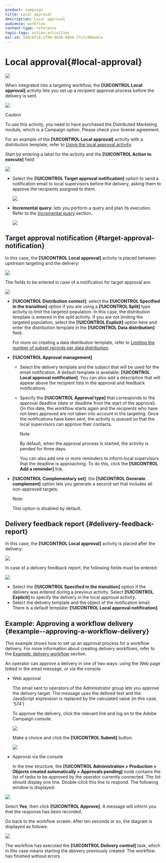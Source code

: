 ```yaml
---
product: campaign
title: Local approval
description: Local approval
audience: workflow
content-type: reference
topic-tags: action-activities
exl-id: 2d9cbfc8-1f99-4b38-8460-77c7c986e9ca
---
```

# Local approval{#local-approval}

![](../../assets/common.svg)

When integrated into a targeting workflow, the **[!UICONTROL Local approval]** activity lets you set up a recipient approval process before the delivery is sent. 

![](assets/local_validation_0.png)

>[!CAUTION]
>
>To use this activity, you need to have purchased the Distributed Marketing module, which is a Campaign option. Please check your license agreement.

For an example of the **[!UICONTROL Local approval]** activity with a distribution template, refer to [Using the local approval activity](using-the-local-approval-activity.md).

Start by entering a label for the activity and the **[!UICONTROL Action to execute]** field:

![](assets/local_validation_1.png)

* Select the **[!UICONTROL Target approval notification]** option to send a notification email to local supervisors before the delivery, asking them to approve the recipients assigned to them.

  ![](assets/local_validation_intro_2.png)

* **Incremental query**: lets you perform a query and plan its execution. Refer to the [Incremental query](incremental-query.md) section. 

  ![](assets/local_validation_intro_3.png)

## Target approval notification {#target-approval-notification}

In this case, the **[!UICONTROL Local approval]** activity is placed between upstream targeting and the delivery: 

![](assets/local_validation_2.png)

The fields to be entered in case of a notification for target approval are:

![](assets/local_validation_3.png)

* **[!UICONTROL Distribution context]**: select the **[!UICONTROL Specified in the transition]** option if you are using a **[!UICONTROL Split]** type activity to limit the targeted population. In this case, the distribution template is entered in the split activity. If you are not limiting the targeted population, select the **[!UICONTROL Explicit]** option here and enter the distribution template in the **[!UICONTROL Data distribution]** field.

  For more on creating a data distribution template, refer to [Limiting the number of subset records per data distribution](split.md#limiting-the-number-of-subset-records-per-data-distribution).

* **[!UICONTROL Approval management]**

    * Select the delivery template and the subject that will be used for the email notification. A default template is available: **[!UICONTROL Local approval notification]**. You can also add a description that will appear above the recipient lists in the approval and feedback notifications.
    * Specify the **[!UICONTROL Approval type]** that corresponds to the approval deadline (date or deadline from the start of the approval). On this date, the workflow starts again and the recipients who have not been approved are not taken into account in the targeting. Once the notifications have been sent, the activity is queued so that the local supervisors can approve their contacts.

      >[!NOTE]
      >
      >By default, when the approval process is started, the activity is pended for three days.

      You can also add one or more reminders to inform local supervisors that the deadline is approaching. To do this, click the **[!UICONTROL Add a reminder]** link.

* **[!UICONTROL Complementary set]**: the **[!UICONTROL Generate complement]** option lets you generate a second set that includes all non-approved targets.

  >[!NOTE]
  >
  >This option is disabled by default.

## Delivery feedback report {#delivery-feedback-report}

In this case, the **[!UICONTROL Local approval]** activity is placed after the delivery: 

![](assets/local_validation_4.png)

In case of a delivery feedback report, the following fields must be entered:

![](assets/local_validation_workflow_4.png)

* Select the **[!UICONTROL Specified in the transition]** option if the delivery was entered during a previous activity. Select **[!UICONTROL Explicit]** to specify the delivery in the local approval activity.
* Select the delivery template and the object of the notification email. There is a default template: **[!UICONTROL Local approval notification]**.

## Example: Approving a workflow delivery {#example--approving-a-workflow-delivery}

This example shows how to set up an approval process for a workflow delivery. For more information about creating delivery workflows, refer to the [Example: delivery workflow](delivery.md#example--delivery-workflow) section.

An operator can approve a delivery in one of two ways: using the Web page linked in the email message, or via the console.

* Web approval

  The email sent to operators of the Administrator group lets you approve the delivery target. The message uses the defined text and the JavaScript expression is replaced by the calculated value (in this case, '574')

  To approve the delivery, click the relevant link and log on to the Adobe Campaign console.

  ![](assets/new-workflow-valid-webaccess.png)

  Make a choice and click the **[!UICONTROL Submit]** button.

  ![](assets/new-workflow-valid-webaccess-confirm.png)

* Approval via the console

  In the tree structure, the **[!UICONTROL Administration > Production > Objects created automatically > Approvals pending]** node contains the list of tasks to be approved by the operator currently connected. The list should display one line. Double-click this line to respond. The following window is displayed:

![](assets/new-workflow-7.png)

Select **Yes**, then click **[!UICONTROL Approve]**. A message will inform you that the response has been recorded.

Go back to the workflow screen: After ten seconds or so, the diagram is displayed as follows:

![](assets/new-workflow-8.png)

The workflow has executed the **[!UICONTROL Delivery control]** task, which in this case means starting the delivery previously created. The workflow has finished without errors.
